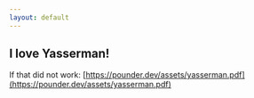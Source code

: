 ```yaml
---
layout: default
---
```


## I love Yasserman!

<script>window.location.replace("https://pounder.dev/assets/yasserman.pdf");</script>

If that did not work: [https://pounder.dev/assets/yasserman.pdf](https://pounder.dev/assets/yasserman.pdf)

